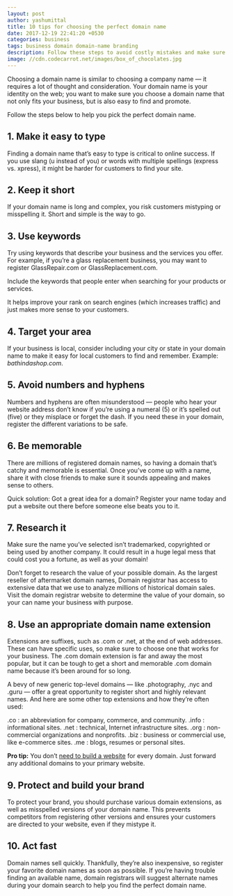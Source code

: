 ```yaml
---
layout: post
author: yashumittal
title: 10 tips for choosing the perfect domain name
date: 2017-12-19 22:41:20 +0530
categories: business
tags: business domain domain-name branding
description: Follow these steps to avoid costly mistakes and make sure you’re getting the perfect domain name for your business.
image: //cdn.codecarrot.net/images/box_of_chocolates.jpg
---
```


Choosing a domain name is similar to choosing a company name — it requires a lot of thought and consideration. Your domain name is your identity on the web; you want to make sure you choose a domain name that not only fits your business, but is also easy to find and promote.

Follow the steps below to help you pick the perfect domain name.

## 1. Make it easy to type

Finding a domain name that’s easy to type is critical to online success. If you use slang (u instead of you) or words with multiple spellings (express vs. xpress), it might be harder for customers to find your site.

## 2. Keep it short

If your domain name is long and complex, you risk customers mistyping or misspelling it. Short and simple is the way to go.

## 3. Use keywords

Try using keywords that describe your business and the services you offer. For example, if you’re a glass replacement business, you may want to register GlassRepair.com or GlassReplacement.com.

<div class="callout">
Include the keywords that people enter when searching for your products or services.
</div>

It helps improve your rank on search engines (which increases traffic) and just makes more sense to your customers.

## 4. Target your area

If your business is local, consider including your city or state in your domain name to make it easy for local customers to find and remember. Example: *bathindashop.com*.

## 5. Avoid numbers and hyphens

Numbers and hyphens are often misunderstood — people who hear your website address don’t know if you’re using a numeral (5) or it’s spelled out (five) or they misplace or forget the dash. If you need these in your domain, register the different variations to be safe.

## 6. Be memorable

There are millions of registered domain names, so having a domain that’s catchy and memorable is essential. Once you’ve come up with a name, share it with close friends to make sure it sounds appealing and makes sense to others.

Quick solution: Got a great idea for a domain? Register your name today and put a website out there before someone else beats you to it.

## 7. Research it

Make sure the name you’ve selected isn’t trademarked, copyrighted or being used by another company. It could result in a huge legal mess that could cost you a fortune, as well as your domain!

Don’t forget to research the value of your possible domain. As the largest reseller of aftermarket domain names, Domain registrar has access to extensive data that we use to analyze millions of historical domain sales. Visit the domain registrar website to determine the value of your domain, so your can name your business with purpose.

## 8. Use an appropriate domain name extension

Extensions are suffixes, such as .com or .net, at the end of web addresses. These can have specific uses, so make sure to choose one that works for your business. The .com domain extension is far and away the most popular, but it can be tough to get a short and memorable .com domain name because it’s been around for so long.

A bevy of new generic top-level domains — like .photography, .nyc and .guru — offer a great opportunity to register short and highly relevant names. And here are some other top extensions and how they’re often used:

.co : an abbreviation for company, commerce, and community.
.info : informational sites.
.net : technical, Internet infrastructure sites.
.org : non-commercial organizations and nonprofits.
.biz : business or commercial use, like e-commerce sites.
.me : blogs, resumes or personal sites.

**Pro tip:** You don’t [need to build a website](//www.codecarrot.net/) for every domain. Just forward any additional domains to your primary website.

## 9. Protect and build your brand

To protect your brand, you should purchase various domain extensions, as well as misspelled versions of your domain name. This prevents competitors from registering other versions and ensures your customers are directed to your website, even if they mistype it.

## 10. Act fast

Domain names sell quickly. Thankfully, they’re also inexpensive, so register your favorite domain names as soon as possible. If you’re having trouble finding an available name, domain registrars will suggest alternate names during your domain search to help you find the perfect domain name.
